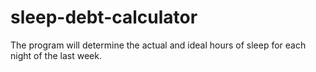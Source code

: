 # sleep-debt-calculator
The program will determine the actual and ideal hours of sleep for each night of the last week.
